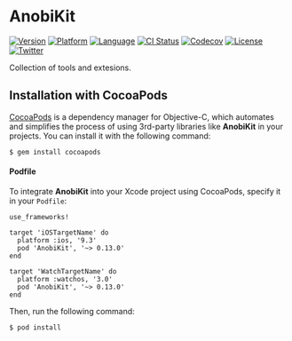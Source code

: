 # AnobiKit

[![Version](https://img.shields.io/cocoapods/v/AnobiKit.svg?style=flat)](http://cocoapods.org/pods/AnobiKit)
[![Platform](https://img.shields.io/cocoapods/p/AnobiKit.svg?style=flat)](http://cocoapods.org/pods/AnobiKit)
[![Language](https://img.shields.io/github/languages/top/Anobisoft/AnobiKit.svg)](https://github.com/Anobisoft/AnobiKit)
[![CI Status](http://img.shields.io/travis/Anobisoft/AnobiKit.svg?style=flat)](https://travis-ci.org/Anobisoft/AnobiKit)
[![Codecov](https://codecov.io/gh/Anobisoft/AnobiKit/branch/master/graph/badge.svg)](https://codecov.io/gh/Anobisoft/AnobiKit)
[![License](https://img.shields.io/cocoapods/l/AnobiKit.svg?style=flat)](http://cocoapods.org/pods/AnobiKit)
[![Twitter](https://img.shields.io/badge/twitter-@Anobisoft-blue.svg?style=flat)](http://twitter.com/Anobisoft)

Collection of tools and extesions.

## Installation with CocoaPods
[CocoaPods](http://cocoapods.org/) is a dependency manager for Objective-C, which automates and simplifies the process of using 3rd-party libraries like **AnobiKit** in your projects. You can install it with the following command:
```
$ gem install cocoapods
```
#### Podfile
To integrate **AnobiKit** into your Xcode project using CocoaPods, specify it in your `Podfile`:

```
use_frameworks!

target 'iOSTargetName' do
  platform :ios, '9.3'
  pod 'AnobiKit', '~> 0.13.0'
end

target 'WatchTargetName' do
  platform :watchos, '3.0'
  pod 'AnobiKit', '~> 0.13.0'
end
```
Then, run the following command:
```
$ pod install
```
